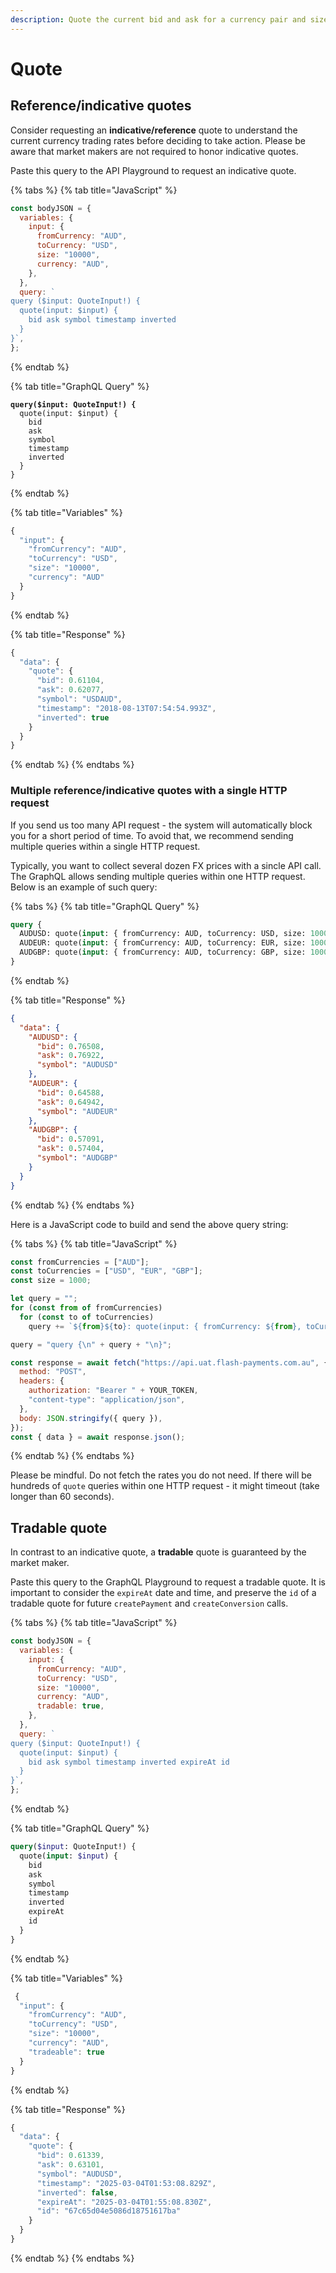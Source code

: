 ```yaml
---
description: Quote the current bid and ask for a currency pair and size.
---
```


# Quote

## Reference/indicative quotes

Consider requesting an **indicative/reference** quote to understand the current currency trading rates before deciding to take action. Please be aware that market makers are not required to honor indicative quotes.

Paste this query to the API Playground to request an indicative quote.

{% tabs %}
{% tab title="JavaScript" %}
```javascript
const bodyJSON = {
  variables: {
    input: {
      fromCurrency: "AUD",
      toCurrency: "USD",
      size: "10000",
      currency: "AUD",
    },
  },
  query: `
query ($input: QuoteInput!) { 
  quote(input: $input) {   
    bid ask symbol timestamp inverted 
  }
}`,
};
```
{% endtab %}

{% tab title="GraphQL Query" %}
<pre class="language-graphql"><code class="lang-graphql"><strong>query($input: QuoteInput!) {
</strong>  quote(input: $input) {
    bid
    ask
    symbol
    timestamp
    inverted
  }
}
</code></pre>
{% endtab %}

{% tab title="Variables" %}
```javascript
{
  "input": { 
    "fromCurrency": "AUD", 
    "toCurrency": "USD", 
    "size": "10000", 
    "currency": "AUD"
  }
}
```
{% endtab %}

{% tab title="Response" %}
```javascript
{
  "data": {
    "quote": {
      "bid": 0.61104,
      "ask": 0.62077,
      "symbol": "USDAUD",
      "timestamp": "2018-08-13T07:54:54.993Z",
      "inverted": true
    }
  }
}
```
{% endtab %}
{% endtabs %}

### Multiple reference/indicative quotes with a single HTTP request

If you send us too many API request - the system will automatically block you for a short period of time. To avoid that, we recommend sending multiple queries within a single HTTP request.

Typically, you want to collect several dozen FX prices with a sincle API call. The GraphQL allows sending multiple queries within one HTTP request. Below is an example of such query:

{% tabs %}
{% tab title="GraphQL Query" %}
```graphql
query {
  AUDUSD: quote(input: { fromCurrency: AUD, toCurrency: USD, size: 1000 }) { bid ask symbol }
  AUDEUR: quote(input: { fromCurrency: AUD, toCurrency: EUR, size: 1000 }) { bid ask symbol }
  AUDGBP: quote(input: { fromCurrency: AUD, toCurrency: GBP, size: 1000 }) { bid ask symbol }
}
```
{% endtab %}

{% tab title="Response" %}
```json
{
  "data": {
    "AUDUSD": {
      "bid": 0.76508,
      "ask": 0.76922,
      "symbol": "AUDUSD"
    },
    "AUDEUR": {
      "bid": 0.64588,
      "ask": 0.64942,
      "symbol": "AUDEUR"
    },
    "AUDGBP": {
      "bid": 0.57091,
      "ask": 0.57404,
      "symbol": "AUDGBP"
    }
  }
}
```
{% endtab %}
{% endtabs %}

Here is a JavaScript code to build and send the above query string:

{% tabs %}
{% tab title="JavaScript" %}
```javascript
const fromCurrencies = ["AUD"];
const toCurrencies = ["USD", "EUR", "GBP"];
const size = 1000;

let query = "";
for (const from of fromCurrencies) 
  for (const to of toCurrencies) 
    query += `${from}${to}: quote(input: { fromCurrency: ${from}, toCurrency: ${to}, size: ${size} }) { bid ask symbol }\n`;

query = "query {\n" + query + "\n}";

const response = await fetch("https://api.uat.flash-payments.com.au", { 
  method: "POST",
  headers: {
    authorization: "Bearer " + YOUR_TOKEN,
    "content-type": "application/json",
  },
  body: JSON.stringify({ query }),
});
const { data } = await response.json();
```
{% endtab %}
{% endtabs %}

Please be mindful. Do not fetch the rates you do not need. If there will be hundreds of `quote` queries within one HTTP request - it might timeout (take longer than 60 seconds).

## Tradable quote

In contrast to an indicative quote, a **tradable** quote is guaranteed by the market maker.

Paste this query to the GraphQL Playground to request a tradable quote. It is important to consider the `expireAt` date and time, and preserve the `id` of a tradable quote for future `createPayment` and `createConversion` calls.

{% tabs %}
{% tab title="JavaScript" %}
```javascript
const bodyJSON = {
  variables: {
    input: {
      fromCurrency: "AUD",
      toCurrency: "USD",
      size: "10000",
      currency: "AUD",
      tradable: true,
    },
  },
  query: `
query ($input: QuoteInput!) { 
  quote(input: $input) {   
    bid ask symbol timestamp inverted expireAt id
  }
}`,
};
```
{% endtab %}

{% tab title="GraphQL Query" %}
```graphql
query($input: QuoteInput!) {
  quote(input: $input) {
    bid
    ask
    symbol
    timestamp
    inverted
    expireAt
    id
  }
}
```
{% endtab %}

{% tab title="Variables" %}
```javascript
 {
  "input": { 
    "fromCurrency": "AUD", 
    "toCurrency": "USD", 
    "size": "10000", 
    "currency": "AUD",
    "tradeable": true 
  }
}
```
{% endtab %}

{% tab title="Response" %}
```javascript
{
  "data": {
    "quote": {
      "bid": 0.61339,
      "ask": 0.63101,
      "symbol": "AUDUSD",
      "timestamp": "2025-03-04T01:53:08.829Z",
      "inverted": false,
      "expireAt": "2025-03-04T01:55:08.830Z",
      "id": "67c65d04e5086d18751617ba"
    }
  }
}
```
{% endtab %}
{% endtabs %}
